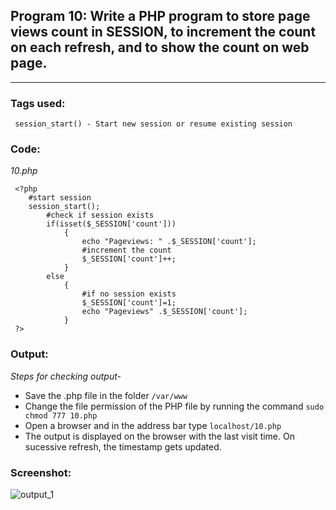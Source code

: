 ## Program 10: Write a PHP program to store page views count in SESSION, to increment the count on each refresh, and to show the count on web page.
***

### Tags used:
     session_start() - Start new session or resume existing session

### Code: 
*10.php*

     <?php
     	#start session
     	session_start();
     		#check if session exists
     		if(isset($_SESSION['count']))
     			{
     				echo "Pageviews: " .$_SESSION['count'];
     				#increment the count
     				$_SESSION['count']++;
     			}
     		else
     			{
     				#if no session exists
     				$_SESSION['count']=1;
     				echo "Pageviews" .$_SESSION['count'];
     			}
     ?>
     
### Output:
*Steps for checking output-*

* Save the .php file in the folder `/var/www`
* Change the file permission of the PHP file by running the command `sudo chmod 777 10.php`
* Open a browser and in the address bar type `localhost/10.php`
* The output is displayed on the browser with the last visit time. On sucessive refresh, the timestamp gets updated.

### Screenshot:

![output_1](10.png)